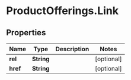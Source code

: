 # ProductOfferings.Link

## Properties
Name | Type | Description | Notes
------------ | ------------- | ------------- | -------------
**rel** | **String** |  | [optional] 
**href** | **String** |  | [optional] 


